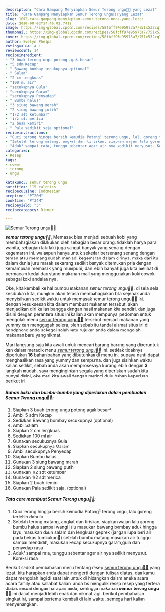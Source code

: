 ```yaml
---
description: "Cara Gampang Menyiapkan Semur Terong ungu🤤🤤 yang Lezat"
title: "Cara Gampang Menyiapkan Semur Terong ungu🤤🤤 yang Lezat"
slug: 1062-cara-gampang-menyiapkan-semur-terong-ungu-yang-lezat
date: 2020-08-02T14:40:02.741Z
image: https://img-global.cpcdn.com/recipes/58fbff97e95973a7/751x532cq70/semur-terong-ungu🤤🤤-foto-resep-utama.jpg
thumbnail: https://img-global.cpcdn.com/recipes/58fbff97e95973a7/751x532cq70/semur-terong-ungu🤤🤤-foto-resep-utama.jpg
cover: https://img-global.cpcdn.com/recipes/58fbff97e95973a7/751x532cq70/semur-terong-ungu🤤🤤-foto-resep-utama.jpg
author: Evelyn Phelps
ratingvalue: 4.1
reviewcount: 14
recipeingredient:
- "3 buah terong ungu potong agak besar"
- "5 sdm Kecap"
- " Bawang bombay secukupnya optional"
- " Salam"
- "2 cm lengkuas"
- "100 ml air"
- "secukupnya Gula"
- "secukupnya Garam"
- "secukupnya Penyedap"
- " Bumbu halus"
- "3 siung bawang merah"
- "2 siung bawang putih"
- "1/2 sdt ketumbar"
- "1/2 sdt merica"
- "2 buah kemiri"
- " Pala sedikit saja optional"
recipeinstructions:
- "Cuci terong hingga bersih kemudia Potong² terong ungu, lalu goreng terlebih dahulu"
- "Setelah terong matang, angkat dan tiriskan, siapkan wajan lalu goreng bumbu halus sampai wangi lalu masukan bawang bombay aduk hingga layu, masukan daun salam dan lengkuas geprek (jangan lupa beri air pada bekas tumbukan🤣) setelah bumbu matang masukan air tunggu sampai mendidih, masukan kecap secukupnya garam,gula dan penyedap rasa"
- "Aduk² sampai rata, tunggu sebentar agar air nya sedikit menyusut. Koreksi rasa"
categories:
- Resep
tags:
- semur
- terong
- ungu

katakunci: semur terong ungu 
nutrition: 115 calories
recipecuisine: Indonesian
preptime: "PT20M"
cooktime: "PT34M"
recipeyield: "3"
recipecategory: Dinner

---
```



![Semur Terong ungu🤤🤤](https://img-global.cpcdn.com/recipes/58fbff97e95973a7/751x532cq70/semur-terong-ungu🤤🤤-foto-resep-utama.jpg)

<b><i>semur terong ungu🤤🤤</i></b>, Memasak bisa menjadi sebuah hobi yang membahagiakan dilakukan oleh sebagian besar orang. tidaklah hanya para wanita, sebagian laki laki juga sangat banyak yang senang dengan kegemaran ini. walaupun hanya untuk sekedar bersenang senang dengan teman atau memang sudah menjadi kegemaran dalam dirinya. maka dari itu dalam dunia juru masak sekarang sedikit banyak ditemukan pria dengan kemampuan memasak yang mumpuni, dan lebih banyak juga kita melihat di bermacam kedai dan stand makanan mall yang menggunakan koki cowok sebagai koki andalan nya.



Oke, kita kembali ke hal bumbu makanan <i>semur terong ungu🤤🤤</i>. di sela sela kesibukan kita, mungkin akan terasa membahagiakan bila sejenak anda menyisihkan sedikit waktu untuk memasak semur terong ungu🤤🤤 ini. dengan kesuksesan kita dalam membuat makanan tersebut, akan menjadikan diri kalian bangga dengan hasil makanan kita sendiri. dan juga disini dengan perantara situs ini kalian akan mempunyai pedoman untuk mengolah menu <u>semur terong ungu🤤🤤</u> tersebut menjadi makanan yang yummy dan menggugah selera, oleh sebab itu tandai alamat situs ini di handphone anda sebagai salah satu rujukan anda dalam mengolah makanan baru yang nikmat.


Mari langsung saja kita awali untuk mencari barang barang yang diperuntuk kan dalam meracik menu <u><i>semur terong ungu🤤🤤</i></u> ini. setidak tidaknya diperlukan <b>16</b> bahan bahan yang dibutuhkan di menu ini. supaya nanti dapat menghasilkan rasa yang yummy dan sempurna. dan juga sisihkan waktu kalian sedikit, sebab anda akan memprosesnya kurang lebih dengan <b>3</b> langkah mudah. saya menginginkan segala yang diperlukan sudah kita punyai disini, oke mari kita awali dengan merinci dulu bahan keperluan berikut ini.

<!--inarticleads1-->

##### Bahan baku dan bumbu-bumbu yang diperlukan dalam pembuatan Semur Terong ungu🤤🤤:

1. Siapkan 3 buah terong ungu potong agak besar²
1. Ambil 5 sdm Kecap
1. Sediakan  Bawang bombay secukupnya (optional)
1. Ambil  Salam
1. Siapkan 2 cm lengkuas
1. Sediakan 100 ml air
1. Gunakan secukupnya Gula
1. Siapkan secukupnya Garam
1. Ambil secukupnya Penyedap
1. Siapkan  Bumbu halus
1. Gunakan 3 siung bawang merah
1. Siapkan 2 siung bawang putih
1. Gunakan 1/2 sdt ketumbar
1. Gunakan 1/2 sdt merica
1. Siapkan 2 buah kemiri
1. Gunakan  Pala sedikit saja, (optional)




<!--inarticleads2-->

##### Tata cara membuat Semur Terong ungu🤤🤤:

1. Cuci terong hingga bersih kemudia Potong² terong ungu, lalu goreng terlebih dahulu
1. Setelah terong matang, angkat dan tiriskan, siapkan wajan lalu goreng bumbu halus sampai wangi lalu masukan bawang bombay aduk hingga layu, masukan daun salam dan lengkuas geprek (jangan lupa beri air pada bekas tumbukan🤣) setelah bumbu matang masukan air tunggu sampai mendidih, masukan kecap secukupnya garam,gula dan penyedap rasa
1. Aduk² sampai rata, tunggu sebentar agar air nya sedikit menyusut. Koreksi rasa




Berikut sedikit pembahasan menu tentang resep <u>semur terong ungu🤤🤤</u> yang lezat. kita harapkan anda dapat mengerti dengan tulisan diatas, dan kamu dapat mengolah lagi di saat lain untuk di hidangkan dalam aneka acara acara family atau sahabat kalian. anda bs mengulik resep resep yang tertera diatas sesuai dengan harapan anda, sehingga makanan <b>semur terong ungu🤤🤤</b> ini dapat menjadi lebih enak dan nikmat lagi. berikut pembahasan singkat ini, sampai bertemu kembali di lain waktu. semoga hari kalian menyenangkan.
